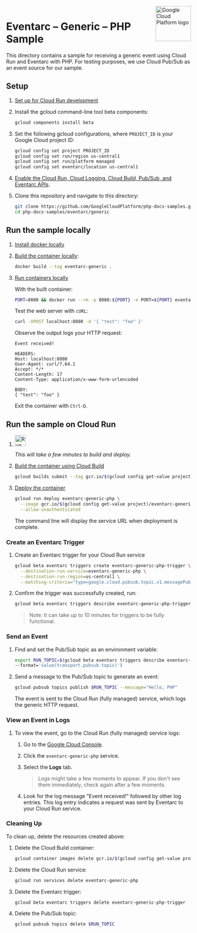 <img src="https://avatars2.githubusercontent.com/u/2810941?v=3&s=96" alt="Google Cloud Platform logo" title="Google Cloud Platform" align="right" height="96" width="96"/>

# Eventarc – Generic – PHP Sample

This directory contains a sample for receiving a generic event using Cloud Run
and Eventarc with PHP. For testing purposes, we use Cloud Pub/Sub as an event
source for our sample.

## Setup

1. [Set up for Cloud Run development](https://cloud.google.com/run/docs/setup)

1. Install the gcloud command-line tool beta components:

    ```sh
    gcloud components install beta
    ```

1. Set the following gcloud configurations, where `PROJECT_ID` is your Google
   Cloud project ID:

    ```sh
    gcloud config set project PROJECT_ID
    gcloud config set run/region us-central1
    gcloud config set run/platform managed
    gcloud config set eventarc/location us-central1
    ```

1. [Enable the Cloud Run, Cloud Logging, Cloud Build, Pub/Sub, and Eventarc APIs][enable_apis_url].

1. Clone this repository and navigate to this directory:

    ```sh
    git clone https://github.com/GoogleCloudPlatform/php-docs-samples.git
    cd php-docs-samples/eventarc/generic
    ```

## Run the sample locally

1. [Install docker locally](https://docs.docker.com/install/)

1. [Build the container locally](https://cloud.google.com/run/docs/building/containers#building_locally_and_pushing_using_docker):

    ```sh
    docker build --tag eventarc-generic .
    ```

1. [Run containers locally](https://cloud.google.com/run/docs/testing/local)

    With the built container:

    ```sh
    PORT=8080 && docker run --rm -p 8080:${PORT} -e PORT=${PORT} eventarc-generic
    ```

    Test the web server with `cURL`:

    ```sh
    curl -XPOST localhost:8080 -d '{ "test": "foo" }'
    ```

    Observe the output logs your HTTP request:

    ```
    Event received!

    HEADERS:
    Host: localhost:8080
    User-Agent: curl/7.64.1
    Accept: */*
    Content-Length: 17
    Content-Type: application/x-www-form-urlencoded

    BODY:
    { "test": "foo" }
    ```

    Exit the container with `Ctrl-D`.

## Run the sample on Cloud Run

1. [<img src="https://storage.googleapis.com/cloudrun/button.svg" alt="Run on Google Cloud" height="30"/>][run_button_generic]

    *This will take a few minutes to build and deploy.*

1. [Build the container using Cloud Build](https://cloud.google.com/run/docs/building/containers#builder)

    ```sh
    gcloud builds submit --tag gcr.io/$(gcloud config get-value project)/eventarc-generic-php
    ```

1. [Deploy the container](https://cloud.google.com/run/docs/deploying#service)

    ```sh
    gcloud run deploy eventarc-generic-php \
      --image gcr.io/$(gcloud config get-value project)/eventarc-generic-php \
      --allow-unauthenticated
    ```

    The command line will display the service URL when deployment is complete.

### Create an Eventarc Trigger

1. Create an Eventarc trigger for your Cloud Run service

    ```sh
    gcloud beta eventarc triggers create eventarc-generic-php-trigger \
      --destination-run-service=eventarc-generic-php \
      --destination-run-region=us-central1 \
      --matching-criteria="type=google.cloud.pubsub.topic.v1.messagePublished"
    ```

1. Confirm the trigger was successfully created, run:

    ```sh
    gcloud beta eventarc triggers describe eventarc-generic-php-trigger
    ```

    > Note: It can take up to 10 minutes for triggers to be fully functional.

### Send an Event

1. Find and set the Pub/Sub topic as an environment variable:

    ```sh
    export RUN_TOPIC=$(gcloud beta eventarc triggers describe eventarc-generic-php-trigger \
    --format='value(transport.pubsub.topic)')
    ```

1. Send a message to the Pub/Sub topic to generate an event:

    ```sh
    gcloud pubsub topics publish $RUN_TOPIC --message="Hello, PHP"
    ```

    The event is sent to the Cloud Run (fully managed) service, which logs the generic HTTP request.

### View an Event in Logs

1. To view the event, go to the Cloud Run (fully managed) service logs:

    1. Go to the [Google Cloud Console](https://console.cloud.google.com/run).

    1. Click the `eventarc-generic-php` service.

    1. Select the **Logs** tab.

        > Logs might take a few moments to appear. If you don't see them immediately, check again after a few moments.

    1. Look for the log message "Event received!" followed by other log entries. This log entry indicates a request was sent by Eventarc to your Cloud Run service.

### Cleaning Up

To clean up, delete the resources created above:

1. Delete the Cloud Build container:

    ```sh
    gcloud container images delete gcr.io/$(gcloud config get-value project)/eventarc-generic-php
    ```

1. Delete the Cloud Run service:

    ```sh
    gcloud run services delete eventarc-generic-php
    ```

1. Delete the Eventarc trigger:

    ```sh
    gcloud beta eventarc triggers delete eventarc-generic-php-trigger
    ```

1. Delete the Pub/Sub topic:

    ```sh
    gcloud pubsub topics delete $RUN_TOPIC
    ```

[enable_apis_url]: https://console.cloud.google.com/flows/enableapi?apiid=run.googleapis.com,logging.googleapis.com,cloudbuild.googleapis.com,pubsub.googleapis.com,eventarc.googleapis.com
[run_button_generic]: https://deploy.cloud.run/?dir=eventarc/generic

